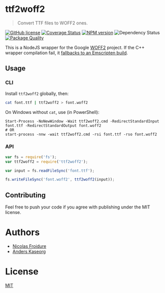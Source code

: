 [//]: # ( )
[//]: # (This file is automatically generated by a `metapak`)
[//]: # (module. Do not change it  except between the)
[//]: # (`content:start/end` flags, your changes would)
[//]: # (be overridden.)
[//]: # ( )
# ttf2woff2
> Convert TTF files to WOFF2 ones.

[![GitHub license](https://img.shields.io/badge/license-MIT-blue.svg)](https://github.com/nfroidure/ttf2woff2/blob/master/LICENSE)
[![Coverage Status](https://coveralls.io/repos/github/git@github.com:nfroidure/ttf2woff2.git/badge.svg?branch=master)](https://coveralls.io/github/git@github.com:nfroidure/ttf2woff2.git?branch=master)
[![NPM version](https://badge.fury.io/js/ttf2woff2.svg)](https://npmjs.org/package/ttf2woff2)
![Dependency Status](https://img.shields.io/librariesio/release/npm/ttf2woff2?style=flat)
[![Package Quality](https://npm.packagequality.com/shield/ttf2woff2.svg)](https://packagequality.com/#?package=ttf2woff2)


[//]: # (::contents:start)

This is a NodeJS wrapper for the Google [WOFF2](https://github.com/google/woff2)
project. If the C++ wrapper compilation fail, it
[fallbacks to an Emscripten build](http://insertafter.com/en/blog/native-node-module.html).

## Usage

### CLI

Install `ttf2woff2` globally, then:

```sh
cat font.ttf | ttf2woff2 > font.woff2
```

On Windows without `cat`, use (in PowerShell):
```pwsh
Start-Process -NoNewWindow -Wait ttf2woff2.cmd -RedirectStandardInput font.ttf -RedirectStandardOutput font.woff2
# OR
start-process -nnw -wait ttf2woff2.cmd -rsi font.ttf -rso font.woff2
```

### API

```js
var fs = require('fs');
var ttf2woff2 = require('ttf2woff2');

var input = fs.readFileSync('font.ttf');

fs.writeFileSync('font.woff2', ttf2woff2(input));
```

## Contributing

Feel free to push your code if you agree with publishing under the MIT license.

[//]: # (::contents:end)

# Authors
- [Nicolas Froidure](https://insertafter.com/en/index.html)
- [Anders Kaseorg](mailto:andersk@mit.edu)

# License
[MIT](https://github.com/nfroidure/ttf2woff2/blob/master/LICENSE)
